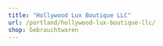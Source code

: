 ```yaml
---
title: "Hollywood Lux Boutique LLC"
url: /portland/hollywood-lux-boutique-llc/
shop: Gebrauchtwaren
---
```

